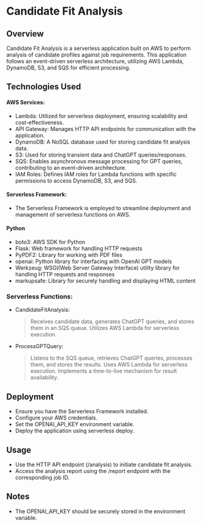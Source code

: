 
# Candidate Fit Analysis
## Overview
Candidate Fit Analysis is a serverless application built on AWS to perform analysis of candidate profiles against job requirements. This application follows an event-driven serverless architecture, utilizing AWS Lambda, DynamoDB, S3, and SQS for efficient processing.

## Technologies Used
#### AWS Services: 
* Lambda: Utilized for serverless deployment, ensuring scalability and cost-effectiveness.
* API Gateway: Manages HTTP API endpoints for communication with the application.
* DynamoDB: A NoSQL database used for storing candidate fit analysis data.
* S3: Used for storing transient data and ChatGPT queries/responses.
* SQS: Enables asynchronous message processing for GPT queries, contributing to an event-driven architecture.
* IAM Roles: Defines IAM roles for Lambda functions with specific permissions to access DynamoDB, S3, and SQS.
#### Serverless Framework:
* The Serverless Framework is employed to streamline deployment and management of serverless functions on AWS.
#### Python
* boto3: AWS SDK for Python
* Flask: Web framework for handling HTTP requests
* PyPDF2: Library for working with PDF files
* openai: Python library for interfacing with OpenAI GPT models
* Werkzeug: WSGI(Web Server Gateway Interface) utility library for handling HTTP requests and responses
* markupsafe: Library for securely handling and displaying HTML content



### Serverless Functions:
* CandidateFitAnalysis:
    > Receives candidate data, generates ChatGPT queries, and stores them in an SQS queue.
    > Utilizes AWS Lambda for serverless execution.
* ProcessGPTQuery:
    > Listens to the SQS queue, retrieves ChatGPT queries, processes them, and stores the results.
    > Uses AWS Lambda for serverless execution.
    > Implements a time-to-live mechanism for result availability.

## Deployment
* Ensure you have the Serverless Framework installed.
* Configure your AWS credentials.
* Set the OPENAI_API_KEY environment variable.
* Deploy the application using serverless deploy.

## Usage
* Use the HTTP API endpoint (/analysis) to initiate candidate fit analysis.
* Access the analysis report using the /report endpoint with the corresponding job ID.
## Notes
* The OPENAI_API_KEY should be securely stored in the environment variable.